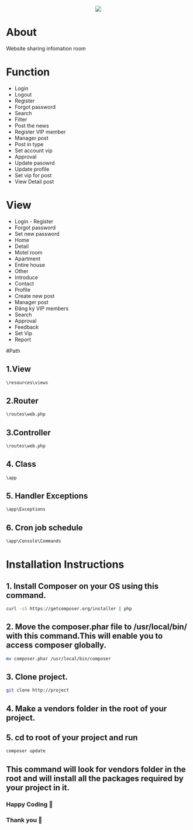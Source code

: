 <p align="center"><img src="https://laravel.com/assets/img/components/logo-laravel.svg"></p>

# About

Website sharing infomation room

# Function
- Login
- Logout
- Register
- Forgot password
- Search
- Filter
- Post the news
- Register VIP member
- Manager post
- Post in type
- Set account vip
- Approval
- Update pasowrd
- Update profile
- Set vip for post
- View Detail post

# View
- Login - Register
- Forgot password
- Set new password
- Home
- Detail
- Motel room
- Apartment 
- Entire house
- Other
- Introduce
- Contact
- Profile
- Create new post
- Manager post
- Đăng ký VIP members
- Search
- Approval
- Feedback
- Set Vip
- Report

#Path
## 1.View
```sh
\resources\views
```
## 2.Router
```sh
\routes\web.php
```
## 3.Controller
```sh
\routes\web.php
```
## 4. Class
```sh
\app
```
## 5. Handler Exceptions
```sh
\app\Exceptions
```
## 6. Cron job schedule
```sh
\app\Console\Commands
```

# Installation Instructions
## 1. Install Composer on your OS using this command.
```sh
curl -sS https://getcomposer.org/installer | php
```
## 2. Move the composer.phar file to /usr/local/bin/ with this command.This will enable you to access composer globally.
```sh
mv composer.phar /usr/local/bin/composer
```
## 3. Clone project.
```sh
git clone http://project
```
## 4. Make a vendors folder in the root of your project.
## 5. cd to root of your project and run
```sh
composer update
```
## This command will look for vendors folder in the root and will install all the packages required by your project in it.

### Happy Coding &#x1F34E;

### Thank you &#x1F49B;
